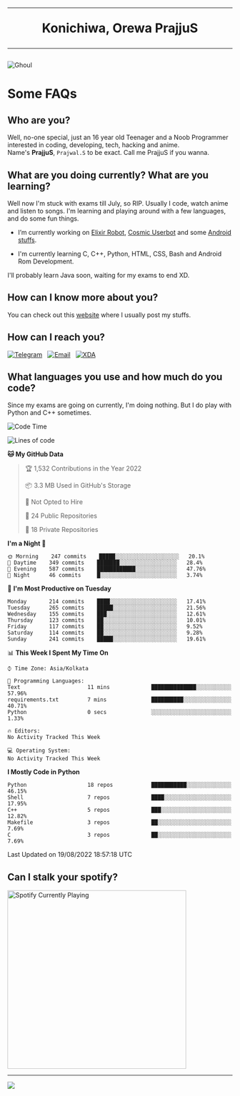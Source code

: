 <h1 align="center"><hr>Konichiwa, Orewa PrajjuS<hr></h1>


<img src="https://telegra.ph/file/6041d22c64479ee5ff802.jpg" alt="Ghoul"/>


<h1>Some FAQs</h1>


<h2>Who are you?</h2>

Well, no-one special, just an 16 year old Teenager and a Noob Programmer interested in coding, developing, tech, hacking and anime.
<br>
Name's <b>PrajjuS</b>, <code>Prajwal.S</code> to be exact. Call me PrajjuS if you wanna.


<h2>What are you doing currently? What are you learning?</h2>

Well now I'm stuck with exams till July, so RIP. Usually I code, watch anime and listen to songs. I'm learning and playing around with a few languages, and do some fun things.

- I’m currently working on <a href="https://t.me/projectelixir_bot">Elixir Robot</a>, <a href="https://github.com/SkyLab-Devs/CosmicUserbot">Cosmic Userbot</a> and some <a href="https://github.com/PrajjuS/device_xiaomi_vince">Android stuffs</a>.

- I'm currently learning C, C++, Python, HTML, CSS, Bash and Android Rom Development.

I'll probably learn Java soon, waiting for my exams to end XD.


<h2>How can I know more about you?</h2>

You can check out this <a href="https://prajjus.tk">website</a> where I usually post my stuffs.


<h2>How can I reach you?</h2>

<a href="https://t.me/PrajjuS"><img src="https://img.shields.io/badge/PrajjuS-2CA5E0?style=flat-square&logo=telegram&logoColor=white" alt="Telegram"/></a>&nbsp;&nbsp;&nbsp;<a href="theprajjus@gmail.com"><img src="https://img.shields.io/badge/theprajjus@gmail.com-D14836?style=flat-square&logo=gmail&logoColor=white" alt="Email"/></a>&nbsp;&nbsp;&nbsp;<a href="https://forum.xda-developers.com/m/prajjus.10388799/"><img src="https://img.shields.io/badge/PrajjuS-F59714?style=flat-square&logo=xda-developers&logoColor=white" alt="XDA"/></a>


<h2>What languages you use and how much do you code?</h2>

Since my exams are going on currently, I'm doing nothing. But I do play with Python and C++ sometimes.

<!--START_SECTION:waka-->
![Code Time](http://img.shields.io/badge/Code%20Time-92%20hrs%209%20mins-blue)

![Lines of code](https://img.shields.io/badge/From%20Hello%20World%20I%27ve%20Written-26%20Thousand%20lines%20of%20code-blue)

**🐱 My GitHub Data** 

> 🏆 1,532 Contributions in the Year 2022
 > 
> 📦 3.3 MB Used in GitHub's Storage 
 > 
> 🚫 Not Opted to Hire
 > 
> 📜 24 Public Repositories 
 > 
> 🔑 18 Private Repositories  
 > 
**I'm a Night 🦉** 

```text
🌞 Morning    247 commits    █████░░░░░░░░░░░░░░░░░░░░   20.1% 
🌆 Daytime    349 commits    ███████░░░░░░░░░░░░░░░░░░   28.4% 
🌃 Evening    587 commits    ████████████░░░░░░░░░░░░░   47.76% 
🌙 Night      46 commits     █░░░░░░░░░░░░░░░░░░░░░░░░   3.74%

```
📅 **I'm Most Productive on Tuesday** 

```text
Monday       214 commits    ████░░░░░░░░░░░░░░░░░░░░░   17.41% 
Tuesday      265 commits    █████░░░░░░░░░░░░░░░░░░░░   21.56% 
Wednesday    155 commits    ███░░░░░░░░░░░░░░░░░░░░░░   12.61% 
Thursday     123 commits    ██░░░░░░░░░░░░░░░░░░░░░░░   10.01% 
Friday       117 commits    ██░░░░░░░░░░░░░░░░░░░░░░░   9.52% 
Saturday     114 commits    ██░░░░░░░░░░░░░░░░░░░░░░░   9.28% 
Sunday       241 commits    █████░░░░░░░░░░░░░░░░░░░░   19.61%

```


📊 **This Week I Spent My Time On** 

```text
⌚︎ Time Zone: Asia/Kolkata

💬 Programming Languages: 
Text                     11 mins             ██████████████░░░░░░░░░░░   57.96% 
requirements.txt         7 mins              ██████████░░░░░░░░░░░░░░░   40.71% 
Python                   0 secs              ░░░░░░░░░░░░░░░░░░░░░░░░░   1.33%

🔥 Editors: 
No Activity Tracked This Week

💻 Operating System: 
No Activity Tracked This Week

```

**I Mostly Code in Python** 

```text
Python                   18 repos            ███████████░░░░░░░░░░░░░░   46.15% 
Shell                    7 repos             ████░░░░░░░░░░░░░░░░░░░░░   17.95% 
C++                      5 repos             ███░░░░░░░░░░░░░░░░░░░░░░   12.82% 
Makefile                 3 repos             ██░░░░░░░░░░░░░░░░░░░░░░░   7.69% 
C                        3 repos             ██░░░░░░░░░░░░░░░░░░░░░░░   7.69%

```



 Last Updated on 19/08/2022 18:57:18 UTC
<!--END_SECTION:waka-->


<h2>Can I stalk your spotify?</h2>

<a href="https://open.spotify.com/user/cotgk31v4nhw20gs5adb29jq5"><img src="https://spotify-readme-prajjus.vercel.app/api?theme=dark&rainbow=true" alt="Spotify Currently Playing" width="400px"/></a>


<hr>


<img src="https://komarev.com/ghpvc/?username=prajjus&label=Profile%20Views&color=000000&style=flat">
